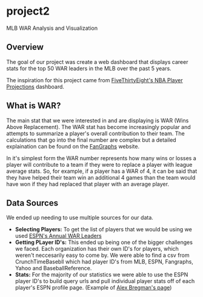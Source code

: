 # project2
MLB WAR Analysis and Visualization

## Overview
The goal of our project was create a web dashboard that displays career stats for the top 50 WAR leaders in the MLB over the past 5 years. 

The inspiration for this project came from [FiveThirtyEight's NBA Player Projections](https://projects.fivethirtyeight.com/2020-nba-player-projections/) dashboard. 


## What is WAR?
The main stat that we were interested in and are displaying is WAR (Wins Above Replacement). The WAR stat has become increasingly popular and attempts to summarize a player's overall contribution to their team. The calculations that go into the final number are complex but a detailed explaination can be found on the [FanGraphs](https://library.fangraphs.com/misc/war/) website. 

In it's simplest form the WAR number represents how many wins or losses a player will contribute to a team if they were to replace a player with league average stats. So, for example, if a player has a WAR of 4, it can be said that they have helped their team win an additional 4 games than the team would have won if they had replaced that player with an average player.

## Data Sources
We ended up needing to use multiple sources for our data. 
  * **Selecting Players:**
    To get the list of players that we would be using we used [ESPN's Annual WAR Leaders](http://www.espn.com/mlb/war/leaders) 
  * **Getting PLayer ID's:** 
    This ended up being one of the bigger challenges we faced. Each organization has their own ID's for players, which weren't neccesarily easy to come by. We were able to find a csv from CrunchTimeBasebll which had player ID's from MLB, ESPN, Fangraphs, Yahoo and BaseballReference.
   * **Stats:** For the majority of our statistics we were able to use the ESPN player ID's to build query urls and pull individual player stats off of each player's ESPN profile page. (Example of [Alex Bregman's page](http://www.espn.com/mlb/player/stats/_/id/34886/alex-bregman))
